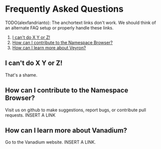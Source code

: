 Frequently Asked Questions
==========================

TODO(alexfandrianto): The anchortext links don't work. We should think of an
alternate FAQ setup or properly handle these links.

1. [I can't do X Y or Z!](#/help/faq/1)
2. [How can I contribute to the Namespace Browser?](#/help/faq/2)
3. [How can I learn more about Veyron?](#/help/faq/3)

I can't do X Y or Z!<a name="1"></a>
--------------------

That's a shame.

How can I contribute to the Namespace Browser?<a name="2"></a>
----------------------------------------------

Visit us on github to make suggestions, report bugs, or contribute pull
requests. INSERT A LINK

How can I learn more about Vanadium?<a name="3"></a>
------------------------------------

Go to the Vanadium website. INSERT A LINK.